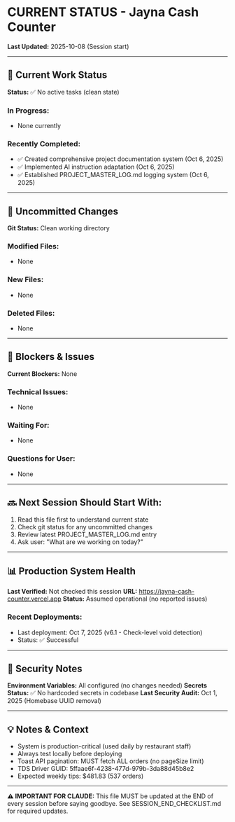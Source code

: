 # CURRENT STATUS - Jayna Cash Counter
**Last Updated:** 2025-10-08 (Session start)

---

## 🎯 Current Work Status
**Status:** ✅ No active tasks (clean state)

### In Progress:
- None currently

### Recently Completed:
- ✅ Created comprehensive project documentation system (Oct 6, 2025)
- ✅ Implemented AI instruction adaptation (Oct 6, 2025)
- ✅ Established PROJECT_MASTER_LOG.md logging system (Oct 6, 2025)

---

## 📝 Uncommitted Changes
**Git Status:** Clean working directory

### Modified Files:
- None

### New Files:
- None

### Deleted Files:
- None

---

## 🚧 Blockers & Issues
**Current Blockers:** None

### Technical Issues:
- None

### Waiting For:
- None

### Questions for User:
- None

---

## 🔜 Next Session Should Start With:
1. Read this file first to understand current state
2. Check git status for any uncommitted changes
3. Review latest PROJECT_MASTER_LOG.md entry
4. Ask user: "What are we working on today?"

---

## 📊 Production System Health
**Last Verified:** Not checked this session
**URL:** https://jayna-cash-counter.vercel.app
**Status:** Assumed operational (no reported issues)

### Recent Deployments:
- Last deployment: Oct 7, 2025 (v6.1 - Check-level void detection)
- Status: ✅ Successful

---

## 🔐 Security Notes
**Environment Variables:** All configured (no changes needed)
**Secrets Status:** ✅ No hardcoded secrets in codebase
**Last Security Audit:** Oct 1, 2025 (Homebase UUID removal)

---

## 💡 Notes & Context
- System is production-critical (used daily by restaurant staff)
- Always test locally before deploying
- Toast API pagination: MUST fetch ALL orders (no pageSize limit)
- TDS Driver GUID: 5ffaae6f-4238-477d-979b-3da88d45b8e2
- Expected weekly tips: $481.83 (537 orders)

---

**⚠️ IMPORTANT FOR CLAUDE:**
This file MUST be updated at the END of every session before saying goodbye.
See SESSION_END_CHECKLIST.md for required updates.
